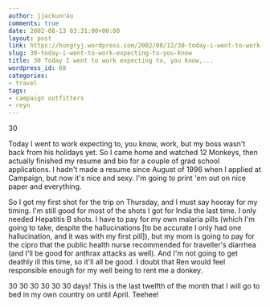 ```yaml
---
author: jjackunrau
comments: true
date: 2002-08-13 03:31:00+00:00
layout: post
link: https://hungryj.wordpress.com/2002/08/12/30-today-i-went-to-work-expecting-to-you-know/
slug: 30-today-i-went-to-work-expecting-to-you-know
title: 30 Today I went to work expecting to, you know,...
wordpress_id: 60
categories:
- travel
tags:
- campaign outfitters
- reyn
---
```


30
  

  
Today I went to work expecting to, you know, work, but my boss wasn't back from his holidays yet.  So I came home and watched 12 Monkeys, then actually finished my resume and bio for a couple of grad school applications.  I hadn't made a resume since August of 1996 when I applied at Campaign, but now it's nice and sexy.  I'm going to print 'em out on nice paper and everything.
  

  
So I got my first shot for the trip on Thursday, and I must say hooray for my timing.  I'm still good for most of the shots I got for India the last time.  I only needed Hepatitis B shots.  I have to pay for my own malaria pills (which I'm going to take, despite the hallucinations [to be accurate I only had one hallucination, and it was with my first pill]), but my mom is going to pay for the cipro that the public health nurse recommended for traveller's diarrhea (and I'll be good for anthrax attacks as well).  And I'm not going to get deathly ill this time, so it'll all be good.  I doubt that Ren would feel responsible enough for my well being to rent me a donkey.
  

  
30 30 30 30 30 30 days!  This is the last twelfth of the month that I will go to bed in my own country on until April.  Teehee!
